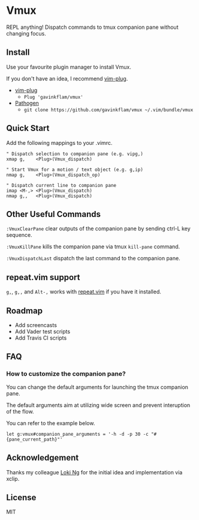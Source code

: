 # Vmux

REPL anything! Dispatch commands to tmux companion pane without changing focus.

## Install

Use your favourite plugin manager to install Vmux.

If you don't have an idea, I recommend [vim-plug](https://github.com/junegunn/vim-plug).

- [vim-plug](https://github.com/junegunn/vim-plug)
  - `Plug 'gavinkflam/vmux'`
- [Pathogen](https://github.com/tpope/vim-pathogen)
  - `git clone https://github.com/gavinkflam/vmux ~/.vim/bundle/vmux`

## Quick Start

Add the following mappings to your .vimrc.

```vim
" Dispatch selection to companion pane (e.g. vipg,)
xmap g,    <Plug>(Vmux_dispatch)

" Start Vmux for a motion / text object (e.g. g,ip)
nmap g,    <Plug>(Vmux_dispatch_op)

" Dispatch current line to companion pane
imap <M-,> <Plug>(Vmux_dispatch)
nmap g,,   <Plug>(Vmux_dispatch)
```

## Other Useful Commands

`:VmuxClearPane` clear outputs of the companion pane by sending ctrl-L key
sequence.

`:VmuxKillPane` kills the companion pane via tmux `kill-pane` command.

`:VmuxDispatchLast` dispatch the last command to the companion pane.

## repeat.vim support

`g,`, `g,,` and `Alt-,` works with
[repeat.vim](https://github.com/tpope/vim-repeat) if you have it installed.

## Roadmap

- Add screencasts
- Add Vader test scripts
- Add Travis CI scripts

## FAQ

### How to customize the companion pane?

You can change the default arguments for launching the tmux companion pane.

The default arguments aim at utilizing wide screen and prevent interuption
of the flow.

You can refer to the example below.

```vim
let g:vmux#companion_pane_arguments = '-h -d -p 30 -c "#{pane_current_path}"'
```

## Acknowledgement

Thanks my colleague [Loki Ng](http://lokikl.com/) for the initial idea and
implementation via xclip.

## License

MIT
